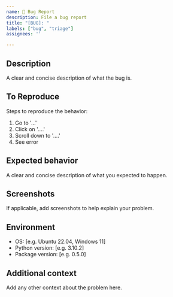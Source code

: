```yaml
---
name: 🐛 Bug Report
description: File a bug report
title: "[BUG]: "
labels: ["bug", "triage"]
assignees: ''

---
```


## Description
A clear and concise description of what the bug is.

## To Reproduce
Steps to reproduce the behavior:
1. Go to '...'
2. Click on '....'
3. Scroll down to '....'
4. See error

## Expected behavior
A clear and concise description of what you expected to happen.

## Screenshots
If applicable, add screenshots to help explain your problem.

## Environment
 - OS: [e.g. Ubuntu 22.04, Windows 11]
 - Python version: [e.g. 3.10.2]
 - Package version: [e.g. 0.5.0]

## Additional context
Add any other context about the problem here. 
